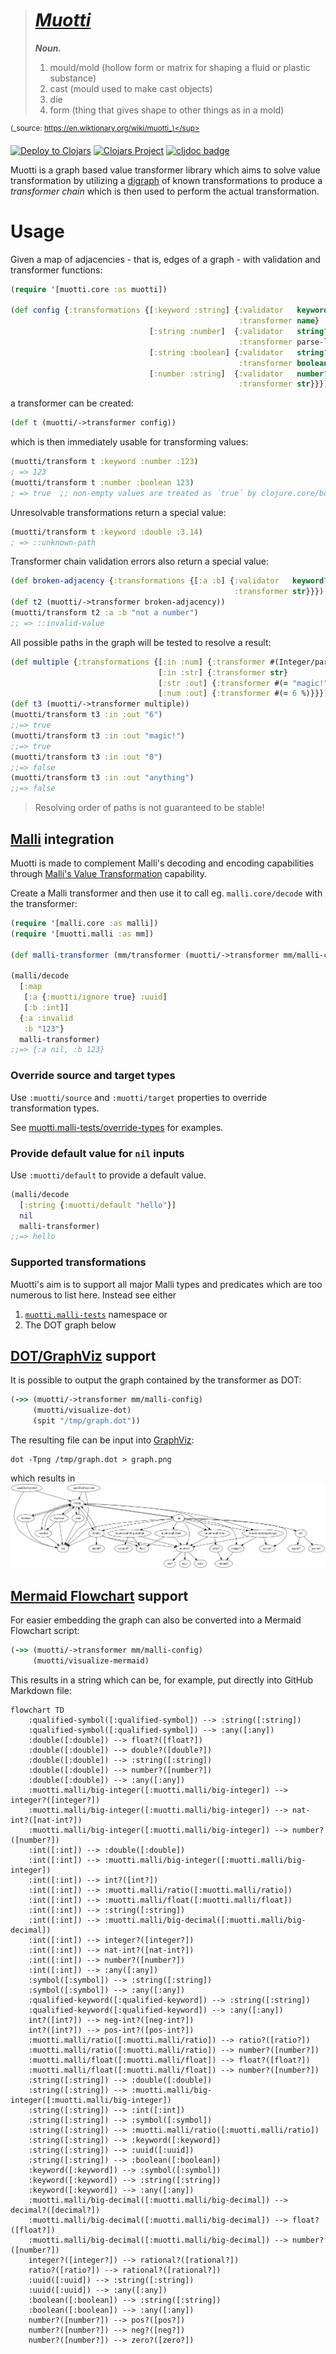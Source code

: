 
> # [_**Muotti**_](https://en.wiktionary.org/wiki/muotti)<br />
> _**Noun.**_
>
> 1. mould/mold (hollow form or matrix for shaping a fluid or plastic substance)
> 2. cast (mould used to make cast objects)
> 3. die
> 4. form (thing that gives shape to other things as in a mold)

<sup>(_source: https://en.wiktionary.org/wiki/muotti_)</sup>

[![Deploy to Clojars](https://github.com/esuomi/muotti/actions/workflows/deploy.yaml/badge.svg)](https://github.com/esuomi/muotti/actions/workflows/deploy.yaml)
[![Clojars Project](https://img.shields.io/clojars/v/fi.polycode/muotti.svg)](https://clojars.org/fi.polycode/muotti)
[![cljdoc badge](https://cljdoc.org/badge/fi.polycode/muotti)](https://cljdoc.org/jump/release/fi.polycode/muotti)


Muotti is a graph based value transformer library which aims
to solve value transformation by utilizing a [digraph](https://en.wikipedia.org/wiki/Directed_graph) of known
transformations to produce a _transformer chain_ which is then used to perform the actual transformation.

# Usage

Given a map of adjacencies - that is, edges of a graph - with validation and transformer functions:
```clojure
(require '[muotti.core :as muotti])

(def config {:transformations {[:keyword :string] {:validator   keyword?
                                                   :transformer name}
                               [:string :number]  {:validator   string?
                                                   :transformer parse-long}
                               [:string :boolean] {:validator   string?
                                                   :transformer boolean}
                               [:number :string]  {:validator   number?
                                                   :transformer str}}})
```

a transformer can be created:
```clojure
(def t (muotti/->transformer config))
```

which is then immediately usable for transforming values:
```clojure
(muotti/transform t :keyword :number :123)
; => 123
(muotti/transform t :number :boolean 123)
; => true  ;; non-empty values are treated as ´true´ by clojure.core/boolean
```

Unresolvable transformations return a special value:
```clojure
(muotti/transform t :keyword :double :3.14)
; => ::unknown-path
```

Transformer chain validation errors also return a special value:
```clojure
(def broken-adjacency {:transformations {[:a :b] {:validator   keyword?
                                                  :transformer str}}})
(def t2 (muotti/->transformer broken-adjacency))
(muotti/transform t2 :a :b "not a number")
;; => ::invalid-value
```

All possible paths in the graph will be tested to resolve a result:
```clojure
(def multiple {:transformations {[:in :num] {:transformer #(Integer/parseInt %)}
                                 [:in :str] {:transformer str}
                                 [:str :out] {:transformer #(= "magic!" %)}
                                 [:num :out] {:transformer #(= 6 %)}}})
(def t3 (muotti/->transformer multiple))
(muotti/transform t3 :in :out "6")
;;=> true
(muotti/transform t3 :in :out "magic!")
;;=> true
(muotti/transform t3 :in :out "0")
;;=> false
(muotti/transform t3 :in :out "anything")
;;=> false
```

> Resolving order of paths is not guaranteed to be stable!

## [Malli](https://github.com/metosin/malli) integration

Muotti is made to complement Malli's decoding and encoding capabilities through [Malli's Value Transformation](https://github.com/metosin/malli#value-transformation)
capability.

Create a Malli transformer and then use it to call eg. `malli.core/decode` with the transformer:
```clojure
(require '[malli.core :as malli])
(require '[muotti.malli :as mm])

(def malli-transformer (mm/transformer (muotti/->transformer mm/malli-config)))

(malli/decode
  [:map
   [:a {:muotti/ignore true} :uuid]
   [:b :int]]
  {:a :invalid
   :b "123"}
  malli-transformer)
;;=> {:a nil, :b 123}
```

### Override source and target types

Use `:muotti/source` and `:muotti/target` properties to override transformation types.

See [muotti.malli-tests/override-types](./src/test/clj/muotti/malli_tests.clj#L76) for examples.

### Provide default value for `nil` inputs

Use `:muotti/default` to provide a default value.

```clojure
(malli/decode
  [:string {:muotti/default "hello"}]
  nil
  malli-transformer)
;;=> hello
```

### Supported transformations

Muotti's aim is to support all major Malli types and predicates which are too numerous to list here. Instead see either
 1. [`muotti.malli-tests`](src/test/clj/muotti/malli_tests.clj) namespace or
 2. The DOT graph below

## [DOT/GraphViz](https://graphviz.org/) support

It is possible to output the graph contained by the transformer as DOT:
```clojure
(->> (muotti/->transformer mm/malli-config)
     (muotti/visualize-dot)
     (spit "/tmp/graph.dot"))
```
The resulting file can be input into [GraphViz](https://graphviz.org/):
```shell
dot -Tpng /tmp/graph.dot > graph.png
```
which results in
![DOT example output](./docs/images/graph.png)

## [Mermaid Flowchart](https://mermaid.js.org/syntax/flowchart.html) support

For easier embedding the graph can also be converted into a Mermaid Flowchart script:
```clojure
(->> (muotti/->transformer mm/malli-config)
     (muotti/visualize-mermaid)
```
This results in a string which can be, for example, put directly into GitHub Markdown file:
```mermaid
flowchart TD
	:qualified-symbol([:qualified-symbol]) --> :string([:string])
	:qualified-symbol([:qualified-symbol]) --> :any([:any])
	:double([:double]) --> float?([float?])
	:double([:double]) --> double?([double?])
	:double([:double]) --> :string([:string])
	:double([:double]) --> number?([number?])
	:double([:double]) --> :any([:any])
	:muotti.malli/big-integer([:muotti.malli/big-integer]) --> integer?([integer?])
	:muotti.malli/big-integer([:muotti.malli/big-integer]) --> nat-int?([nat-int?])
	:muotti.malli/big-integer([:muotti.malli/big-integer]) --> number?([number?])
	:int([:int]) --> :double([:double])
	:int([:int]) --> :muotti.malli/big-integer([:muotti.malli/big-integer])
	:int([:int]) --> int?([int?])
	:int([:int]) --> :muotti.malli/ratio([:muotti.malli/ratio])
	:int([:int]) --> :muotti.malli/float([:muotti.malli/float])
	:int([:int]) --> :string([:string])
	:int([:int]) --> :muotti.malli/big-decimal([:muotti.malli/big-decimal])
	:int([:int]) --> integer?([integer?])
	:int([:int]) --> nat-int?([nat-int?])
	:int([:int]) --> number?([number?])
	:int([:int]) --> :any([:any])
	:symbol([:symbol]) --> :string([:string])
	:symbol([:symbol]) --> :any([:any])
	:qualified-keyword([:qualified-keyword]) --> :string([:string])
	:qualified-keyword([:qualified-keyword]) --> :any([:any])
	int?([int?]) --> neg-int?([neg-int?])
	int?([int?]) --> pos-int?([pos-int?])
	:muotti.malli/ratio([:muotti.malli/ratio]) --> ratio?([ratio?])
	:muotti.malli/ratio([:muotti.malli/ratio]) --> number?([number?])
	:muotti.malli/float([:muotti.malli/float]) --> float?([float?])
	:muotti.malli/float([:muotti.malli/float]) --> number?([number?])
	:string([:string]) --> :double([:double])
	:string([:string]) --> :muotti.malli/big-integer([:muotti.malli/big-integer])
	:string([:string]) --> :int([:int])
	:string([:string]) --> :symbol([:symbol])
	:string([:string]) --> :muotti.malli/ratio([:muotti.malli/ratio])
	:string([:string]) --> :keyword([:keyword])
	:string([:string]) --> :uuid([:uuid])
	:string([:string]) --> :boolean([:boolean])
	:keyword([:keyword]) --> :symbol([:symbol])
	:keyword([:keyword]) --> :string([:string])
	:keyword([:keyword]) --> :any([:any])
	:muotti.malli/big-decimal([:muotti.malli/big-decimal]) --> decimal?([decimal?])
	:muotti.malli/big-decimal([:muotti.malli/big-decimal]) --> float?([float?])
	:muotti.malli/big-decimal([:muotti.malli/big-decimal]) --> number?([number?])
	integer?([integer?]) --> rational?([rational?])
	ratio?([ratio?]) --> rational?([rational?])
	:uuid([:uuid]) --> :string([:string])
	:uuid([:uuid]) --> :any([:any])
	:boolean([:boolean]) --> :string([:string])
	:boolean([:boolean]) --> :any([:any])
	number?([number?]) --> pos?([pos?])
	number?([number?]) --> neg?([neg?])
	number?([number?]) --> zero?([zero?])
```
